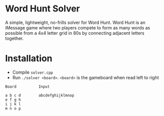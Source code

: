 # Word Hunt Solver

A simple, lightweight, no-frills solver for Word Hunt. Word Hunt is an iMessage game where two players compete to form 
as many words as possible from a 4x4 letter grid in 80s by connecting adjacent letters together.

# Installation

- Compile `solver.cpp`
- Run `./solver <board>`. `<board>` is the gameboard when read left to right
```
Board          Input

a b c d        abcdefghijklmnop
e f g h
i j k l
m n o p
```